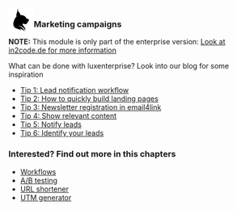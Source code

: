 <img align="left" src="../../../Resources/Public/Icons/lux.svg" width="50" />

### Marketing campaigns

**NOTE:** This module is only part of the enterprise version:
[Look at in2code.de for more information](https://www.in2code.de/produkte/lux-typo3-marketing-automation/?utm_campaign=LUX+Community+Version&utm_id=llcv&utm_source=github&utm_medium=browser&utm_content=documentation+campaigns+index)

What can be done with luxenterprise? Look into our blog for some inspiration

* [Tip 1: Lead notification workflow](https://www.in2code.de/en/recent/marketing-automation-tip-1-lead-notification-workflow/?utm_campaign=LUX+Community+Version&utm_id=llcv&utm_source=github&utm_medium=browser&utm_content=documentation+campaigns+tip1)
* [Tip 2: How to quickly build landing pages](https://www.in2code.de/en/recent/marketing-automation-tip-2-create-landing-pages-quickly/?utm_campaign=LUX+Community+Version&utm_id=llcv&utm_source=github&utm_medium=browser&utm_content=documentation+campaigns+tip2)
* [Tip 3: Newsletter registration in email4link](https://www.in2code.de/en/recent/marketing-automation-tip-3-newsletter-registrierung-mit-downloads-verbinden/?utm_campaign=LUX+Community+Version&utm_id=llcv&utm_source=github&utm_medium=browser&utm_content=documentation+campaigns+tip3)
* [Tip 4: Show relevant content](https://www.in2code.de/en/recent/marketing-automation-tip-4-show-relevant-content/?utm_campaign=LUX+Community+Version&utm_id=llcv&utm_source=github&utm_medium=browser&utm_content=documentation+campaigns+tip4)
* [Tip 5: Notify leads](https://www.in2code.de/en/recent/marketing-automation-tip-5-notify-leads/?utm_campaign=LUX+Community+Version&utm_id=llcv&utm_source=github&utm_medium=browser&utm_content=documentation+campaigns+tip5)
* [Tip 6: Identify your leads](https://www.in2code.de/en/recent/marketing-automation-tip-6-identify-website-visitors/?utm_campaign=LUX+Community+Version&utm_id=llcv&utm_source=github&utm_medium=browser&utm_content=documentation+campaigns+tip6)

### Interested? Find out more in this chapters

* [Workflows](Workflows.md)
* [A/B testing](AbTesting.md)
* [URL shortener](UrlShortener.md)
* [UTM generator](UtmGenerator.md)
